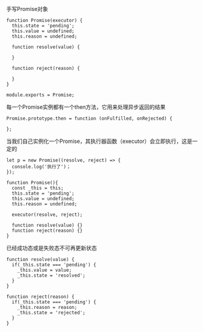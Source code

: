 手写Promise对象
```
function Promise(executor) {
  this.state = 'pending';
  this.value = undefined;
  this.reason = undefined;
  
  function resolve(value) {
  
  }
  
  function reject(reason) {
  
  }
}

module.exports = Promise;
```
每一个Promise实例都有一个then方法，它用来处理异步返回的结果
```
Promise.prototype.then = function (onFulfilled, onRejected) { 

};
```
当我们自己实例化一个Promise，其执行器函数（executor）会立即执行，这是一定的
```
let p = new Promise((resolve, reject) => {
  console.log('执行了')；
});
```

```
function Promise(){
  const _this = this;
  this.state = 'pending';
  this.value = undefined;
  this.reason = undefined;
  
  executor(resolve, reject);
  
  function resolve(value) {}
  function reject(reason) {}
}
```
已经成功态或是失败态不可再更新状态
```
function resolve(value) {
  if(_this.state === 'pending') {
    _this.value = value; 
    _this.state = 'resolved';
  }
}

function reject(reason) {
  if(_this.state === 'pending') {
    _this.reason = reason; 
    _this.state = 'rejected';
  }
}
```
